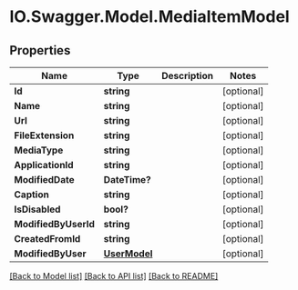 # IO.Swagger.Model.MediaItemModel
## Properties

Name | Type | Description | Notes
------------ | ------------- | ------------- | -------------
**Id** | **string** |  | [optional] 
**Name** | **string** |  | [optional] 
**Url** | **string** |  | [optional] 
**FileExtension** | **string** |  | [optional] 
**MediaType** | **string** |  | [optional] 
**ApplicationId** | **string** |  | [optional] 
**ModifiedDate** | **DateTime?** |  | [optional] 
**Caption** | **string** |  | [optional] 
**IsDisabled** | **bool?** |  | [optional] 
**ModifiedByUserId** | **string** |  | [optional] 
**CreatedFromId** | **string** |  | [optional] 
**ModifiedByUser** | [**UserModel**](UserModel.md) |  | [optional] 

[[Back to Model list]](../README.md#documentation-for-models) [[Back to API list]](../README.md#documentation-for-api-endpoints) [[Back to README]](../README.md)

